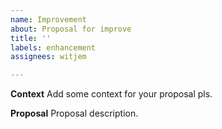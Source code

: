 ```yaml
---
name: Improvement
about: Proposal for improve
title: ''
labels: enhancement
assignees: witjem

---
```


**Context**
Add some context for your proposal pls.

**Proposal**
Proposal description.
